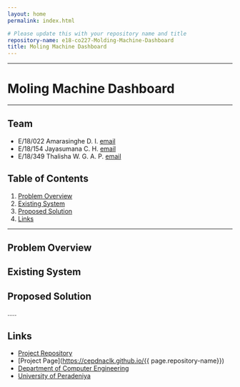 ```yaml
---
layout: home
permalink: index.html

# Please update this with your repository name and title
repository-name: e18-co227-Molding-Machine-Dashboard
title: Moling Machine Dashboard
---
```

---
# Moling Machine Dashboard
---
## Team
-  E/18/022 Amarasinghe D. I. [email](mailto:e18022@eng.pdn.ac.lk)
-  E/18/154 Jayasumana C. H. [email](mailto:e18154@eng.pdn.ac.lk)
-  E/18/349 Thalisha W. G. A. P. [email](mailto:e18349@eng.pdn.ac.lk)

## Table of Contents
1. [Problem Overview](#Problem-Overview)
2. [Existing System](#Existing-System)
2. [Proposed Solution](#Proposed-Solution)
3. [Links](#links)

---

## Problem Overview



## Existing System


## Proposed Solution

.....

## Links

- [Project Repository](https://github.com/cepdnaclk/e18-co227-Molding-Machine-Dashboard)
- [Project Page](https://cepdnaclk.github.io/{{ page.repository-name}})
- [Department of Computer Engineering](http://www.ce.pdn.ac.lk/)
- [University of Peradeniya](https://eng.pdn.ac.lk/)


[//]: # (Please refer this to learn more about Markdown syntax)
[//]: # (https://github.com/adam-p/markdown-here/wiki/Markdown-Cheatsheet)
